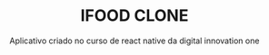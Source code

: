 
<h1 align="center">
    IFOOD CLONE 
</h1>

<p align="center">
    Aplicativo criado no curso de react native da digital innovation one
</p>




